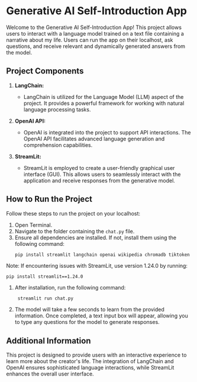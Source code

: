 # Generative AI Self-Introduction App

Welcome to the Generative AI Self-Introduction App! This project allows users to interact with a language model trained on a text file containing a narrative about my life. Users can run the app on their localhost, ask questions, and receive relevant and dynamically generated answers from the model.

## Project Components

1. **LangChain:**
   - LangChain is utilized for the Language Model (LLM) aspect of the project. It provides a powerful framework for working with natural language processing tasks.

2. **OpenAI API:**
   - OpenAI is integrated into the project to support API interactions. The OpenAI API facilitates advanced language generation and comprehension capabilities.

3. **StreamLit:**
   - StreamLit is employed to create a user-friendly graphical user interface (GUI). This allows users to seamlessly interact with the application and receive responses from the generative model.

## How to Run the Project

Follow these steps to run the project on your localhost:

1. Open Terminal.
2. Navigate to the folder containing the `chat.py` file.
3. Ensure all dependencies are installed. If not, install them using the following command:
   ```bash
   pip install streamlit langchain openai wikipedia chromadb tiktoken

Note: If encountering issues with StreamLit, use version 1.24.0 by running:

    
    pip install streamlit==1.24.0
1. After installation, run the following command:
    
        streamlit run chat.py

2. The model will take a few seconds to learn from the provided information. Once completed, a text input box will appear, allowing you to type any questions for the model to generate responses.

## Additional Information

This project is designed to provide users with an interactive experience to learn more about the creator's life. The integration of LangChain and OpenAI ensures sophisticated language interactions, while StreamLit enhances the overall user interface.




